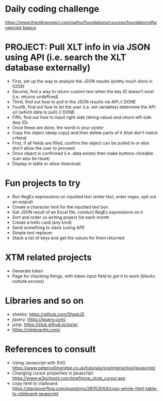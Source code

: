 # Daily coding challenge
https://www.theodinproject.com/paths/foundations/courses/foundations#javascript-basics

# PROJECT: Pull XLT info in via JSON using API (i.e. search the XLT database externally)
- First, set up the way to analyze the JSON results (pretty much done in 0209)
- Second, find a way to return custom text when the key ID doesn't exist (i.e. returns undefined)
- Third, find out how to pull in the JSON results via API // DONE
- Fourth, find out how to let the user (i.e. set variables) determine the API url (which data to pull) // DONE
- Fifth, find out how to input right side (string value) and return left side (key ID)
- Once these are done, the world is your oyster
- Copy the object (deep copy) and then delete parts of it (that don't match critera)
- First, if all fields are filled, confirm the object can be pulled in or else don't allow the user to proceed
- Once object is confirmed (i.e. data exists) then make buttons clickable (can also be reset)
- Display in table or allow download

# Fun projects to try
- Run RegEx expressions on inputted text (enter text, enter regex, spit out an output)
- Create a character limit for the inputted text box
- Get JSON result of an Excel file, conduct RegEx expressions on it
- Sort and order ux writing project list each month
- Create a trello card (any kind)
- Send something to slack (using API)
- Simple text replacer
- Stack a list of keys and get the values for them returned

# XTM related projects
- Generate token
- Page for checking things, with token input field to get it to work (blocks outside access)

# Libraries and so on
- sheetjs: https://github.com/SheetJS
- jquery: https://jquery.com/
- jszip: https://stuk.github.io/jszip/
- https://clipboardjs.com/

# References to consult
- Using Javascript with SVG https://www.petercollingridge.co.uk/tutorials/svg/interactive/javascript/
- Changing cursor properties in javascript: https://www.w3schools.com/jsref/prop_style_cursor.asp
- copy html to clipboard: https://stackoverflow.com/questions/26053004/copy-whole-html-table-to-clipboard-javascript
